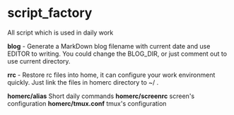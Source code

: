 script_factory
==============

All script which is used in daily work

**blog** - Generate a MarkDown blog filename with current date and use EDITOR to writing.
        You could change the BLOG_DIR, or just comment out to use current directory.

**rrc** - Restore rc files into home, it can configure your work environment quickly.
       Just link the files in homerc directory to ~/ .

**homerc/alias**
	Short daily commands
**homerc/screenrc**
	screen's configuration
**homerc/tmux.conf**
	tmux's configuration
